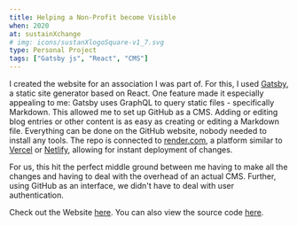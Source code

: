 ```yaml
---
title: Helping a Non-Profit become Visible
when: 2020
at: sustainXchange
# img: icons/sustanXlogoSquare-v1_7.svg
type: Personal Project
tags: ["Gatsby js", "React", "CMS"]
---
```


I created the website for an association I was part of. For this, I used [Gatsby](https://gatsbyjs.com), a static site generator based on React. One feature made it especially appealing to me: Gatsby uses GraphQL to query static files - specifically Markdown. This allowed me to set up GitHub as a CMS. Adding or editing blog entries or other content is as easy as creating or editing a Markdown file. Everything can be done on the GitHub website, nobody needed to install any tools. The repo is connected to [render.com](https://render.com), a platform similar to [Vercel](https://vercel.com) or [Netlify](https://netlify.com), allowing for instant deployment of changes.

For us, this hit the perfect middle ground between me having to make all the changes and having to deal with the overhead of an actual CMS. Further, using GitHub as an interface, we didn't have to deal with user authentication.

Check out the Website [here](https://sustainxchange.org/en/). You can also view the source code [here](https://github.com/jasperanders/sustainxchange-web).